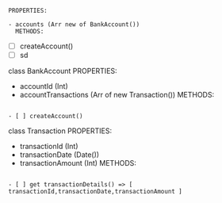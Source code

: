 ```class Bank
PROPERTIES:

- accounts (Arr new of BankAccount())
  METHODS:
```

- [ ] createAccount()
- [ ] sd

class BankAccount
PROPERTIES:

- accountId (Int)
- accountTransactions (Arr of new Transaction())
  METHODS:

```

- [ ] createAccount()

```

class Transaction
PROPERTIES:

- transactionId (Int)
- transactionDate (Date())
- transactionAmount (Int)
  METHODS:

```

- [ ] get transactionDetails() => [ transactionId,transactionDate,transactionAmount ]
```
